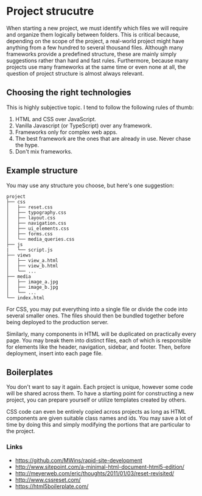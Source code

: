 # Project strucutre

When starting a new project, we must identify which files we will require and organize them logically between folders. This is critical because, depending on the scope of the project, a real-world project might have anything from a few hundred to several thousand files. Although many frameworks provide a predefined structure, these are mainly simply suggestions rather than hard and fast rules. Furthermore, because many projects use many frameworks at the same time or even none at all, the question of project structure is almost always relevant.

## Choosing the right technologies

This is highly subjective topic. I tend to follow the following rules of thumb:

1. HTML and CSS over JavaScript.
2. Vanilla Javascript (or TypeScript) over any framework.
3. Frameworks only for complex web apps.
4. The best framework are the ones that are already in use. Never chase the hype.
5. Don't mix frameworks.

## Example structure

You may use any structure you choose, but here's one suggestion:

    project
    ├── css
    │   ├── reset.css
    │   ├── typography.css
    │   ├── layout.css
    │   ├── navigation.css
    │   ├── ui_elements.css
    │   ├── forms.css
    │   └── media_queries.css
    ├── js
    |   └── script.js
    ├── views
    │   ├── view_a.html
    │   ├── view_b.html
    │   └── ...
    ├── media
    │   ├── image_a.jpg
    │   ├── image_b.jpg
    │   └── ...
    └── index.html

For CSS, you may put everything into a single file or divide the code into several smaller ones. The files should then be bundled together before being deployed to the production server.

Similarly, many components in HTML will be duplicated on practically every page. You may break them into distinct files, each of which is responsible for elements like the header, navigation, sidebar, and footer. Then, before deployment, insert into each page file.

## Boilerplates

You don't want to say it again. Each project is unique, however some code will be shared across them. To have a starting point for constructing a new project, you can prepare yourself or utilize templates created by others.

CSS code can even be entirely copied across projects as long as HTML components are given suitable class names and ids. You may save a lot of time by doing this and simply modifying the portions that are particular to the project.

### Links

* https://github.com/MWins/rapid-site-development
* http://www.sitepoint.com/a-minimal-html-document-html5-edition/
* http://meyerweb.com/eric/thoughts/2011/01/03/reset-revisited/
* http://www.cssreset.com/
* https://html5boilerplate.com/
